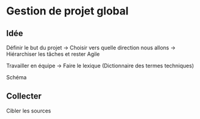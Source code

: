 # Gestion de projet global

## Idée

Définir le but du projet 
-> Choisir vers quelle direction nous allons
-> Hiérarchiser les tâches et rester Agile

Travailler en équipe
-> Faire le lexique (Dictionnaire des termes techniques)

Schéma

## Collecter 
Cibler les sources
